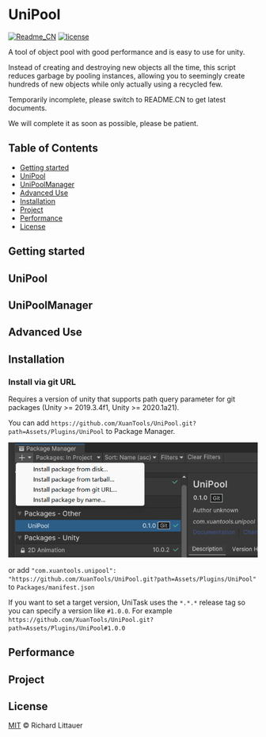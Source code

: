 ﻿# UniPool

[![Readme_CN](https://img.shields.io/badge/UniPool-中文文档-red)](https://github.com/XuanTools/UniPool/blob/main/README_CN.md) [![license](https://img.shields.io/badge/license-MIT-green)](https://github.com/XuanTools/UniPool/blob/main/LICENSE)

A tool of object pool with good performance and is easy to use for unity.

Instead of creating and destroying new objects all the time, this script reduces garbage by pooling instances, allowing you to seemingly create hundreds of new objects while only actually using a recycled few.

Temporarily incomplete, please switch to README.CN to get latest documents.

We will complete it as soon as possible, please be patient.

## Table of Contents

- [Getting started](#getting-started)
- [UniPool](#unipool)
- [UniPoolManager](#unipoolmanager)
- [Advanced Use](#advanced-use)
- [Installation](#installation)
- [Project](#project)
- [Performance](#performance)
- [License](#license)

## Getting started

## UniPool

## UniPoolManager

## Advanced Use

## Installation

### Install via git URL

Requires a version of unity that supports path query parameter for git packages (Unity >= 2019.3.4f1, Unity >= 2020.1a21).

You can add `https://github.com/XuanTools/UniPool.git?path=Assets/Plugins/UniPool` to Package Manager.

![](./Docs/UPM.png)

or add `"com.xuantools.unipool": "https://github.com/XuanTools/UniPool.git?path=Assets/Plugins/UniPool"` to `Packages/manifest.json`

If you want to set a target version, UniTask uses the `*.*.*` release tag so you can specify a version like `#1.0.0`. For example `https://github.com/XuanTools/UniPool.git?path=Assets/Plugins/UniPool#1.0.0`

## Performance

## Project

## License

[MIT](LICENSE) © Richard Littauer